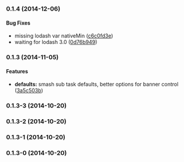 <a name="0.1.4"></a>
### 0.1.4 (2014-12-06)


#### Bug Fixes

* missing lodash var nativeMin ([c6c0fd3e](http://github.com/andrezero/grunt-jsglue/commit/c6c0fd3e0b0b4a565b0db45c3f526fdb662a75f1))
* waiting for lodash 3.0 ([0d76b949](http://github.com/andrezero/grunt-jsglue/commit/0d76b949e101b11b3a547f946428228daaa58033))


<a name="0.1.3"></a>
### 0.1.3 (2014-11-05)


#### Features

* **defaults:** smash sub task defaults, better options for banner control ([3a5c503b](http://github.com/andrezero/grunt-jsglue/commit/3a5c503b5c2491b64252c57bb0bed84af02cab10))


<a name="0.1.3-3"></a>
### 0.1.3-3 (2014-10-20)


<a name="0.1.3-2"></a>
### 0.1.3-2 (2014-10-20)


<a name="0.1.3-1"></a>
### 0.1.3-1 (2014-10-20)


<a name="0.1.3-0"></a>
### 0.1.3-0 (2014-10-20)


